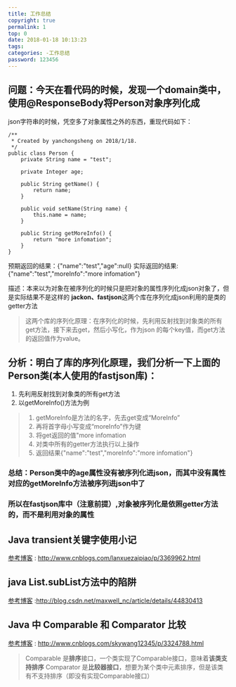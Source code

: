```yaml
---
title: 工作总结
copyright: true
permalink: 1
top: 0
date: 2018-01-18 10:13:23
tags:
categories: -工作总结
password: 123456
---
```


## 问题：今天在看代码的时候，发现一个domain类中，使用@ResponseBody将Person对象序列化成
json字符串的时候，凭空多了对象属性之外的东西，重现代码如下：

    /**
     * Created by yanchongsheng on 2018/1/18.
     */
    public class Person {
        private String name = "test";

        private Integer age;

        public String getName() {
            return name;
        }

        public void setName(String name) {
            this.name = name;
        }

        public String getMoreInfo() {
            return "more infomation";
        }
    }

预期返回的结果：{"name":"test","age":null}
实际返回的结果: {"name":"test","moreInfo":"more infomation"}

描述：本来以为对象在被序列化的时候只是把对象的属性序列化成json对象了，但是实际结果不是这样的
<b>jackon、fastjson</b>这两个库在序列化成json利用的是类的getter方法

>这两个库的序列化原理：在序列化的时候，先利用反射找到对象类的所有get方法，接下来去get，然后小写化，作为json
的每个key值，而get方法的返回值作为value。

## 分析：明白了库的序列化原理，我们分析一下上面的Person类(本人使用的fastjson库)：
1. 先利用反射找到对象类的所有get方法
2. 以getMoreInfo()方法为例
>1. getMoreInfo是方法的名字，先去get变成“MoreInfo”
>2. 再将首字母小写变成“moreInfo”作为键
>3. 将get返回的值"more infomation
>4. 对类中所有的getter方法执行以上操作
>5. 返回结果{"name":"test","moreInfo":"more infomation"}

### 总结：Person类中的age属性没有被序列化进json，而其中没有属性对应的getMoreInfo方法被序列进json中了
### 所以在fastjson库中（注意前提）,对象被序列化是依照getter方法的，而不是利用对象的属性

[参考博客]:http://www.cnblogs.com/Sinte-Beuve/p/7270782.html

## Java transient关键字使用小记
[参考博客] : http://www.cnblogs.com/lanxuezaipiao/p/3369962.html

## java List.subList方法中的陷阱
[参考博客] :http://blog.csdn.net/maxwell_nc/article/details/44830413

## Java 中 Comparable 和 Comparator 比较
[参考博客] : http://www.cnblogs.com/skywang12345/p/3324788.html

> Comparable 是<b>排序</b>接口，一个类实现了Comparable接口，意味着<b>该类支持排序</b>
> Comparator 是<b>比较器接口</b>，想要为某个类中元素排序，但是该类有不支持排序（即没有实现Comparable接口）

